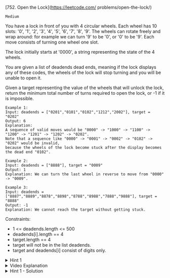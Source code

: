 [752. Open the Lock](https://leetcode.com/
problems/open-the-lock/)

`Medium`

You have a lock in front of you with 4 circular wheels. Each wheel has 10 slots: '0', '1', '2', '3', '4', '5', '6', '7', '8', '9'. The wheels can rotate freely and wrap around: for example we can turn '9' to be '0', or '0' to be '9'. Each move consists of turning one wheel one slot.

The lock initially starts at '0000', a string representing the state of the 4 wheels.

You are given a list of deadends dead ends, meaning if the lock displays any of these codes, the wheels of the lock will stop turning and you will be unable to open it.

Given a target representing the value of the wheels that will unlock the lock, return the minimum total number of turns required to open the lock, or -1 if it is impossible.

```
Example 1:
Input: deadends = ["0201","0101","0102","1212","2002"], target = "0202"
Output: 6
Explanation: 
A sequence of valid moves would be "0000" -> "1000" -> "1100" -> "1200" -> "1201" -> "1202" -> "0202".
Note that a sequence like "0000" -> "0001" -> "0002" -> "0102" -> "0202" would be invalid,
because the wheels of the lock become stuck after the display becomes the dead end "0102".

Example 2:
Input: deadends = ["8888"], target = "0009"
Output: 1
Explanation: We can turn the last wheel in reverse to move from "0000" -> "0009".

Example 3:
Input: deadends = ["8887","8889","8878","8898","8788","8988","7888","9888"], target = "8888"
Output: -1
Explanation: We cannot reach the target without getting stuck.
```

Constraints:

- 1 <= deadends.length <= 500
- deadends[i].length == 4
- target.length == 4
- target will not be in the list deadends.
- target and deadends[i] consist of digits only.

<details>
<summary>Hint 1</summary>

We can think of this problem as a shortest path problem on a graph: there are `10000` nodes (strings `'0000'` to `'9999'`), and there is an edge between two nodes if they differ in one digit, that digit differs by 1 (wrapping around, so `'0'` and `'9'` differ by 1), and if *both* nodes are not in `deadends`.
</details>

<details>
<summary>Video Explanation</summary>

[Neetcode](https://www.youtube.com/watch?v=Pzg3bCDY87w)
</details>

<details>
<summary>Hint 1 - Solution</summary>

```go
func openLock(deadends []string, target string) int {
  deadendsMap := map[string]bool{}
  for _, deadend := range deadends {
    deadendsMap[deadend] = true
  }


  visited := map[string]bool{}
  turns := 0
  queue := []string{"0000"}
  for len(queue) > 0 {
    for _, node := range queue {
      queue = queue[1:]

      if _, ok := deadendsMap[node]; ok {
        continue
      }

      if node == target {
        return turns
      }

      if visited[node] {
        continue
      }
      
      visited[node] = true

      for i:=0; i<4; i++ {
        plus1 := string('0' + (node[i]-'0'+1)%10)
        minus1 := string('9' - ('9'-node[i]+1)%10)

        queue = append(queue, node[:i] + plus1 + node[i+1:])
        queue = append(queue, node[:i] + minus1 + node[i+1:])
      }
    }

    turns += 1
  }
    
  return -1
}
```
</details>